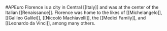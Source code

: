 #APEuro 
Florence is a city in Central [[Italy]] and was at the center of the Italian [[Renaissance]]. Florence was home to the likes of [[Michelangelo]], [[Galileo Galilei]], [[Niccolò Machiavelli]], the [[Medici Family]], and [[Leonardo da Vinci]], among many others.